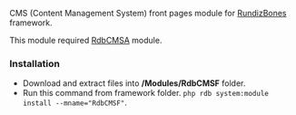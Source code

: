 CMS (Content Management System) front pages module for [RundizBones] framework.

This module required [RdbCMSA][rdbcmsa] module.

### Installation
* Download and extract files into **/Modules/RdbCMSF** folder.
* Run this command from framework folder. `php rdb system:module install --mname="RdbCMSF"`.

[RundizBones]:https://github.com/RundizBones/framework
[rdbcmsa]:http://gitea.test-localhost.com/BonesFramework/RdbCMSA